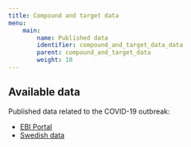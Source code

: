 ```yaml
---
title: Compound and target data
menu:
    main:
        name: Published data
        identifier: compound_and_target_data_data
        parent: compound_and_target_data
        weight: 10
---
```


## Available data

Published data related to the COVID-19 outbreak:
* [EBI Portal](https://www.covid19dataportal.org/sequences)
* [Swedish data](swedish_data)
